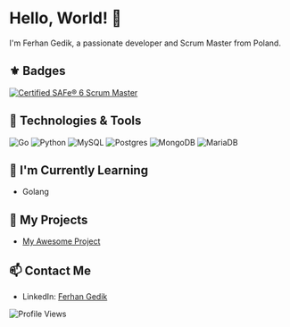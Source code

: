 # Hello, World! 👋

I'm Ferhan Gedik, a passionate developer and Scrum Master from Poland.

## ⚜️ Badges

[![Certified SAFe® 6 Scrum Master](https://images.credly.com/size/110x110/images/441384f8-8b0a-4e7f-94bd-966496a10fd9/image.png)](https://www.credly.com/badges/c036cbcb-32d8-4005-81c8-c16a6c3126e1 "Certified SAFe® 6 Scrum Master")


## 🔧 Technologies & Tools

![Go](https://img.shields.io/badge/go-%2300ADD8.svg?style=for-the-badge&logo=go&logoColor=white)
![Python](https://img.shields.io/badge/python-3670A0?style=for-the-badge&logo=python&logoColor=ffdd54)
![MySQL](https://img.shields.io/badge/mysql-%2300f.svg?style=for-the-badge&logo=mysql&logoColor=white)
![Postgres](https://img.shields.io/badge/postgres-%23316192.svg?style=for-the-badge&logo=postgresql&logoColor=white)
![MongoDB](https://img.shields.io/badge/MongoDB-%234ea94b.svg?style=for-the-badge&logo=mongodb&logoColor=white)
![MariaDB](https://img.shields.io/badge/MariaDB-003545?style=for-the-badge&logo=mariadb&logoColor=white)


## 🌱 I'm Currently Learning

- Golang

## 🚀 My Projects

- [My Awesome Project](https://github.com/john-doe/my-awesome-project)

## 📫 Contact Me

- LinkedIn: [Ferhan Gedik](https://www.linkedin.com/in/ferhangedik/)

![Profile Views](https://komarev.com/ghpvc/?username=ferhangedik&color=blue)


<!--
**ferhangedik/ferhangedik** is a ✨ _special_ ✨ repository because its `README.md` (this file) appears on your GitHub profile.

Here are some ideas to get you started:

- 🔭 I’m currently working on ...
- 🌱 I’m currently learning ...
- 👯 I’m looking to collaborate on ...
- 🤔 I’m looking for help with ...
- 💬 Ask me about ...
- 📫 How to reach me: ...
- 😄 Pronouns: ...
- ⚡ Fun fact: ...
-->
